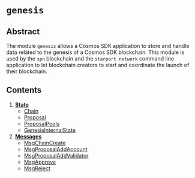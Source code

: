 <!--
order: 0
title: Genesis Overview
parent:
  title: "genesis"
-->

# `genesis`

## Abstract

The module `genesis` allows a Cosmos SDK application to store and handle data related to the genesis of a Cosmos SDK blockchain.
This module is used by the `spn` blockchain and the `starport network` command line application to let blockchain creators to start and coordinate the launch of their blockchain.

## Contents

1. **[State](01_state.md)**
    - [Chain](01_state.md#chain)
    - [Proposal](01_state.md#proposal)
    - [ProposalPools](01_state.md#proposalpools)
    - [GenesisInternalState](01_state.md#genesisinternalstate)
2. **[Messages](02_messages.md)**
    - [MsgChainCreate](02_messages.md#msgchaincreate)
    - [MsgProposalAddAccount](02_messages.md#msgproposaladdaccount)
    - [MsgProposalAddValidator](02_messages.md#msgproposaladdvalidator)
    - [MsgApprove](02_messages.md#msgapprove)
    - [MsgReject](02_messages.md#msgreject)